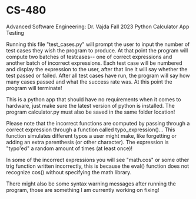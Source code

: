 # CS-480
Advanced Software Engineering: Dr. Vajda Fall 2023
Python Calculator App Testing

Running this file "test_cases.py" will prompt the user to input the number of test cases they wish the program to produce. At that point the program will compute two batches of testcases-- one of correct expressions and another batch of incorrect expressions. Each test case will be numbered and display the expression to the user, after that line it will say whether the test passed or failed. After all test cases have run, the program will say how many cases passed and what the success rate was. At this point the program will terminate! 

This is a python app that should have no requirements when it comes to hardware, just make sure the latest version of python is installed. The program calculator.py must also be saved in the same folder location! 

Please note that the incorrect functions are computed by passing through a correct expression through a function called typo_expression()... This function simulates different typos a user might make, like forgetting or adding an extra parenthesis (or other character). The expression is "typo'ed" a random amount of times (at least once)! 

In some of the incorrect expressions you will see "math.cos" or some other trig function written incorrectly, this is because the eval() function does not recognize cos() without specifying the math library.

There might also be some syntax warning messages after running the program, those are something I am currently working on fixing! 
